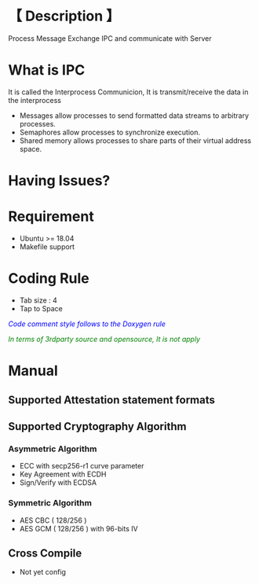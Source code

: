 # **【 Description 】** 
Process Message Exchange IPC and communicate with Server 

# **What is IPC** 
It is called the Interprocess Communicion, It is transmit/receive the data in the interprocess
  - Messages allow processes to send formatted data streams to arbitrary processes.
  - Semaphores allow processes to synchronize execution.
  - Shared memory allows processes to share parts of their virtual address space.


# **Having Issues?**

# **Requirement**
  - Ubuntu >= 18.04 
  - Makefile support

# **Coding Rule**
  - Tab size : 4
  - Tap to Space 

  <span style="color:blue">*Code comment style follows to the Doxygen rule*</span>
  
  <span style="color:green">*In terms of 3rdparty source and opensource, It is not apply*</span>

# **Manual**

## Supported Attestation statement formats


## Supported Cryptography Algorithm
### Asymmetric Algorithm
  - ECC with secp256-r1 curve parameter
  - Key Agreement with ECDH
  - Sign/Verify with ECDSA 

### Symmetric Algorithm 
  - AES CBC ( 128/256 )
  - AES GCM ( 128/256 ) with 96-bits IV

## **Cross Compile**
  - Not yet config
